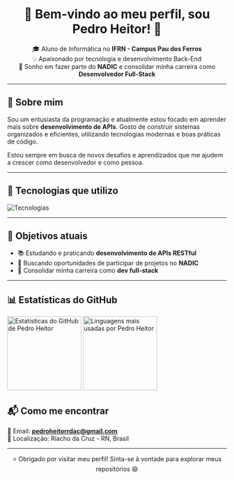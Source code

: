 <h1 align="center">🚀 Bem-vindo ao meu perfil, sou Pedro Heitor! 👋</h1>

<p align="center">
  🎓 Aluno de Informática no <strong>IFRN - Campus Pau dos Ferros</strong> <br>
  💡 Apaixonado por tecnologia e desenvolvimento Back-End <br>
  🎯 Sonho em fazer parte do <strong>NADIC</strong> e consolidar minha carreira como <strong>Desenvolvedor Full-Stack</strong>
</p>

---

## 🧠 Sobre mim

Sou um entusiasta da programação e atualmente estou focado em aprender mais sobre **desenvolvimento de APIs**. Gosto de construir sistemas organizados e eficientes, utilizando tecnologias modernas e boas práticas de código.

Estou sempre em busca de novos desafios e aprendizados que me ajudem a crescer como desenvolvedor e como pessoa.

---


## 🧰 Tecnologias que utilizo

<p align="left">
  <img src="https://skillicons.dev/icons?i=python,postgresql,js,git,java,spring" alt="Tecnologias" />
</p>


---

## 🎯 Objetivos atuais

- 📚 Estudando e praticando **desenvolvimento de APIs RESTful**
- 💼 Buscando oportunidades de participar de projetos no **NADIC**
- 🚀 Consolidar minha carreira como **dev full-stack**

---

## 📊 Estatísticas do GitHub

<div align="left">
  <img height="170em" src="https://github-readme-stats.vercel.app/api?username=pedroheitor12567&show_icons=true&theme=radical&locale=pt-br" alt="Estatísticas do GitHub de Pedro Heitor" />


  <img height="170em" src="https://github-readme-stats.vercel.app/api/top-langs/?username=pedroheitor12567&layout=compact&theme=radical&locale=pt-br" alt="Linguagens mais usadas por Pedro Heitor" />
</div>

## 📬 Como me encontrar

📧 Email: **pedroheitorrdac@gmail.com**  
📍 Localização: Riacho da Cruz - RN, Brasil

---

<p align="center">
  ⭐ Obrigado por visitar meu perfil! Sinta-se à vontade para explorar meus repositórios 😄
</p>
